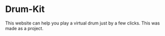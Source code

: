 # Drum-Kit
This website can help you play a virtual drum just by a few clicks. This was made as a project.
